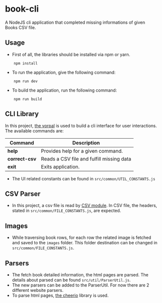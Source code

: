 # book-cli
A NodeJS cli application that completed missing informations of given Books CSV file.

## Usage

- First of all, the libraries should be installed via npm or yarn.

```
    npm install
```

- To run the application, give the following command:

```
    npm run dev
```

- To build the application, run the following command:

```
    npm run build
```

## CLI Library

In this project, [the vorpal](https://github.com/dthree/vorpal) is used to build a cli interface for user interactions. The available commands are:

| Command         | Description                               |
| --------------- | ----------------------------------------- |
| **help**        | Provides help for a given command.        |
| **correct-csv** | Reads a CSV file and fulfill missing data |
| **exit**        | Exits application.                        |

- The UI related constants can be found in `src/common/UTIL_CONSTANTS.js`


## CSV Parser

- In this project, a csv file is read by [CSV module](https://csv.js.org/). In CSV file, the headers, stated in `src/common/FILE_CONSTANTS.js`, are expected.

## Images

- While traversing book rows, for each row the related image is fetched and saved to the `images` folder. This folder destination can be changed in `src/common/FILE_CONSTANTS.js`.

## Parsers

- The fetch book detailed information, the html pages are parsed. The details about parsed can be found `src/util/ParserUtil.js`. 
- The new parsers can be added to the ParserUtil. For now there are 2 different website parsers.
- To parse html pages, [the cheerio](https://github.com/cheeriojs/cheerio) library is used.